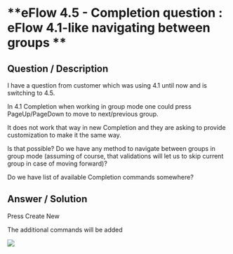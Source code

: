 # **eFlow 4.5 - Completion question : eFlow 4.1-like navigating between groups ** #

## **Question / Description** ##

I have a question from customer which was using 4.1 until now and is switching to 4.5.

In 4.1 Completion when working in group mode one could press PageUp/PageDown to move to next/previous group. 
 
It does not work that way in new Completion and they are asking to provide customization to make it the same way.

Is that possible? Do we have any method to navigate between groups in group mode (assuming of course, that validations will let us to skip current group in case of moving forward)?
 
Do we have list of available Completion commands somewhere? 

## **Answer / Solution** ##

Press Create New

The additional commands will be added 


![](http://i.imgur.com/VrqLCLe.png)





















